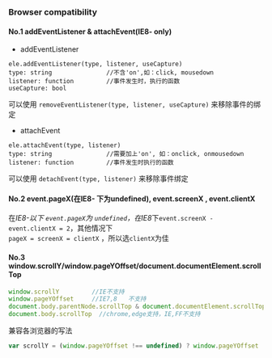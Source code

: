 ### Browser compatibility
#### No.1 addEventListener & attachEvent(IE8- only)

* addEventListener
```javscript
ele.addEventListener(type, listener, useCapture)   
type: string               //不含'on',如：click, mousedown   
listener: function         //事件发生时，执行的函数   
useCapture: bool
```
可以使用 `removeEventListener(type, listener, useCapture)` 来移除事件的绑定

* attachEvent
```javscript
ele.attachEvent(type, listener)  
type: string               //需要加上'on', 如：onclick, onmousedown   
listener: function         //事件发生时执行的函数 
```
可以使用 `detachEvent(type, listener)` 来移除事件绑定  


#### No.2 event.pageX(在IE8- 下为undefined), event.screenX , event.clientX
在*IE8-*以下 `event.pageX`为 `undefined`，在*IE8*下`event.screenX - event.clientX = 2`，其他情况下    
`pageX = screenX = clientX` ，所以选`clientX`为佳  

#### No.3 window.scrollY/window.pageYOffset/document.documentElement.scrollTop
```javascript
window.scrollY         //IE不支持
window.pageYOffset     //IE7,8   不支持
document.body.parentNode.scrollTop & document.documentElement.scrollTop  //chrome,edge 不支持 IE,FF支持
document.body.scrollTop  //chrome,edge支持，IE,FF不支持
```
兼容各浏览器的写法  

```javascript
var scrollY = (window.pageYOffset !== undefined) ? window.pageYOffset : (document.body || document.documentElement || document.body.parentNode).scrollTop;
```


